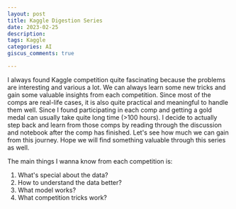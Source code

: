 ```yaml
---
layout: post
title: Kaggle Digestion Series
date: 2023-02-25
description:
tags: Kaggle
categories: AI
giscus_comments: true

---
```


I always found Kaggle competition quite fascinating because the problems are interesting and various a lot. We can always learn some new tricks and gain some valuable insights from each competition. Since most of the comps are real-life cases, it is also quite practical and meaningful to handle them well. Since I found participating in each comp and getting a gold medal can usually take quite long time (>100 hours). I decide to actually step back and learn from those comps by reading through the discussion and notebook after the comp has finished. Let's see how much we can gain from this journey. Hope we will find something valuable through this series as well.

The main things I wanna know from each competition is:
1. What's special about the data?
2. How to understand the data better?
3. What model works?
4. What competition tricks work?